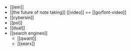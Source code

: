 - [[iem]]
- [[the future of note taking]] [[video]] == [[go/font-video]]
- [[cybersin]]
- [[psi]]
- [[dual]]
- [[search engines]]
	- [[qwant]]
	- [[searx]]